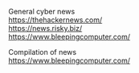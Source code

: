 General cyber news <br/>
https://thehackernews.com/ <br/>
https://news.risky.biz/ <br/>
https://www.bleepingcomputer.com/ <br/>


Compilation of news <br/>
https://www.bleepingcomputer.com/
